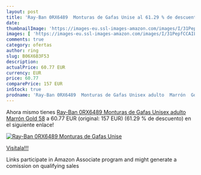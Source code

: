 ```yaml
---
layout: post
title: 'Ray-Ban 0RX6489  Monturas de Gafas Unise al 61.29 % de descuento'
date: 
thumbnailImage: 'https://images-eu.ssl-images-amazon.com/images/I/31PepfCCAIL._SL200_.jpg'
images: [ 'https://images-eu.ssl-images-amazon.com/images/I/31PepfCCAIL._SL200_.jpg' ]
comments: true
category: ofertas
author: ring
slug: B06X6B3F53
description:
actualPrice: 60.77 EUR
currency: EUR
price: 60.77
comparePrice: 157 EUR
inStock: true
prodname: 'Ray-Ban 0RX6489  Monturas de Gafas Unisex adulto  Marrón  Gold   58'
---
```


Ahora mismo tienes [Ray-Ban 0RX6489  Monturas de Gafas Unisex adulto  Marrón  Gold   58](https://www.amazon.es/dp/B06X6B3F53/?tag=tolees-21) a 60.77 EUR (original: 157 EUR) (61.29 %  de descuento) en el siguiente enlace!

[![Ray-Ban 0RX6489  Monturas de Gafas Unise](https://images-eu.ssl-images-amazon.com/images/I/31PepfCCAIL._SL200_.jpg)](https://www.amazon.es/dp/B06X6B3F53/?tag=tolees-21)

[Visítala!!!](https://www.amazon.es/dp/B06X6B3F53/?tag=tolees-21)

Links participate in Amazon Associate program and might generate a comission on qualifying sales
